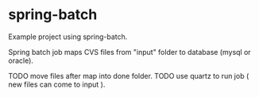 # spring-batch
Example project using spring-batch.

Spring batch job maps CVS files from "input" folder to database (mysql or oracle).

TODO move files after map into done folder.
TODO use quartz to run job ( new files can come to input ).

